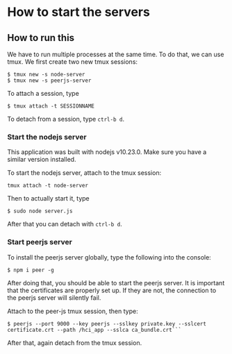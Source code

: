 # How to start the servers

## How to run this

We have to run multiple processes at the same time. To do that, we can use tmux. We first create two new tmux sessions:

```
$ tmux new -s node-server
$ tmux new -s peerjs-server
```

To attach a session, type 

```
$ tmux attach -t SESSIONNAME
```

To detach from a session, type `ctrl-b d`.

### Start the nodejs server

This application was built with nodejs v10.23.0. Make sure you have a similar version installed. 

To start the nodejs server, attach to the tmux session:

```
tmux attach -t node-server
```

Then to actually start it, type

```
$ sudo node server.js
```

After that you can detach with `ctrl-b d`.

### Start peerjs server

To install the peerjs server globally, type the following into the console:

```
$ npm i peer -g
```

After doing that, you should be able to start the peerjs server. It is important that the certificates are properly set up. If they are not, the connection to the peerjs server will silently fail. 

Attach to the peer-js tmux session, then type:

```
$ peerjs --port 9000 --key peerjs --sslkey private.key --sslcert certificate.crt --path /hci_app --sslca ca_bundle.crt```
```

After that, again detach from the tmux session.